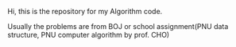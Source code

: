 Hi, this is the repository for my Algorithm code.

Usually the problems are from BOJ or school assignment(PNU data structure, PNU computer algorithm by prof. CHO)
